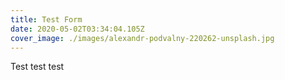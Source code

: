 ```yaml
---
title: Test Form
date: 2020-05-02T03:34:04.105Z
cover_image: ./images/alexandr-podvalny-220262-unsplash.jpg
---
```

Test test test